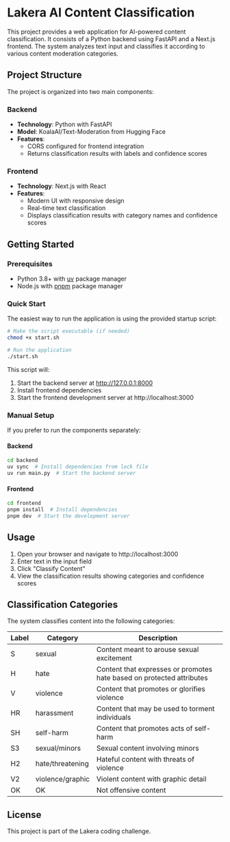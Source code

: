 # Lakera AI Content Classification

This project provides a web application for AI-powered content classification. It consists of a Python backend using FastAPI and a Next.js frontend. The system analyzes text input and classifies it according to various content moderation categories.

## Project Structure

The project is organized into two main components:

### Backend

- **Technology**: Python with FastAPI
- **Model**: KoalaAI/Text-Moderation from Hugging Face
- **Features**:
  - CORS configured for frontend integration
  - Returns classification results with labels and confidence scores

### Frontend

- **Technology**: Next.js with React
- **Features**:
  - Modern UI with responsive design
  - Real-time text classification
  - Displays classification results with category names and confidence scores

## Getting Started

### Prerequisites

- Python 3.8+ with [uv](https://github.com/astral-sh/uv) package manager
- Node.js with [pnpm](https://pnpm.io/) package manager

### Quick Start

The easiest way to run the application is using the provided startup script:

```bash
# Make the script executable (if needed)
chmod +x start.sh

# Run the application
./start.sh
```

This script will:
1. Start the backend server at http://127.0.0.1:8000
2. Install frontend dependencies
3. Start the frontend development server at http://localhost:3000

### Manual Setup

If you prefer to run the components separately:

#### Backend

```bash
cd backend
uv sync  # Install dependencies from lock file
uv run main.py  # Start the backend server
```

#### Frontend

```bash
cd frontend
pnpm install  # Install dependencies
pnpm dev  # Start the development server
```

## Usage

1. Open your browser and navigate to http://localhost:3000
2. Enter text in the input field
3. Click "Classify Content"
4. View the classification results showing categories and confidence scores

## Classification Categories

The system classifies content into the following categories:

| Label | Category | Description |
|-------|----------|-------------|
| S     | sexual   | Content meant to arouse sexual excitement |
| H     | hate     | Content that expresses or promotes hate based on protected attributes |
| V     | violence | Content that promotes or glorifies violence |
| HR    | harassment | Content that may be used to torment individuals |
| SH    | self-harm | Content that promotes acts of self-harm |
| S3    | sexual/minors | Sexual content involving minors |
| H2    | hate/threatening | Hateful content with threats of violence |
| V2    | violence/graphic | Violent content with graphic detail |
| OK    | OK | Not offensive content |

## License

This project is part of the Lakera coding challenge.
